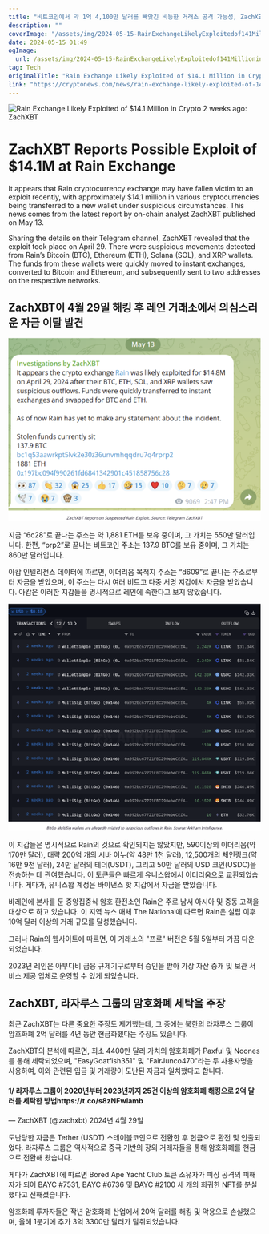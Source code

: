 ```yaml
---
title: "비트코인에서 약 1억 4,100만 달러를 빼앗긴 비등한 거래소 공격 가능성, ZachXBT 발표"
description: ""
coverImage: "/assets/img/2024-05-15-RainExchangeLikelyExploitedof141MillioninCrypto2weeksagoZachXBT_thumbnail.png"
date: 2024-05-15 01:49
ogImage: 
  url: /assets/img/2024-05-15-RainExchangeLikelyExploitedof141MillioninCrypto2weeksagoZachXBT_thumbnail.png
tag: Tech
originalTitle: "Rain Exchange Likely Exploited of $14.1 Million in Crypto 2 weeks ago: ZachXBT"
link: "https://cryptonews.com/news/rain-exchange-likely-exploited-of-14-1-million-in-crypto-2-weeks-ago-zachxbt.htm"
---
```



![Rain Exchange Likely Exploited of $14.1 Million in Crypto 2 weeks ago: ZachXBT](https://example.com/assets/img/2024-05-15-RainExchangeLikelyExploitedof141MillioninCrypto2weeksagoZachXBT_thumbnail.png)

# ZachXBT Reports Possible Exploit of $14.1M at Rain Exchange

It appears that Rain cryptocurrency exchange may have fallen victim to an exploit recently, with approximately $14.1 million in various cryptocurrencies being transferred to a new wallet under suspicious circumstances. This news comes from the latest report by on-chain analyst ZachXBT published on May 13.

Sharing the details on their Telegram channel, ZachXBT revealed that the exploit took place on April 29. There were suspicious movements detected from Rain’s Bitcoin (BTC), Ethereum (ETH), Solana (SOL), and XRP wallets. The funds from these wallets were quickly moved to instant exchanges, converted to Bitcoin and Ethereum, and subsequently sent to two addresses on the respective networks.



## ZachXBT이 4월 29일 해킹 후 레인 거래소에서 의심스러운 자금 이탈 발견

![2024-05-15-RainExchangeLikelyExploitedof141MillioninCrypto2weeksagoZachXBT_0.png](/assets/img/2024-05-15-RainExchangeLikelyExploitedof141MillioninCrypto2weeksagoZachXBT_0.png)

지금 “6c28”로 끝나는 주소는 약 1,881 ETH를 보유 중이며, 그 가치는 550만 달러입니다. 한편, “prp2”로 끝나는 비트코인 주소는 137.9 BTC를 보유 중이며, 그 가치는 860만 달러입니다.

아캄 인텔리전스 데이터에 따르면, 이더리움 목적지 주소는 “d609”로 끝나는 주소로부터 자금을 받았으며, 이 주소는 다시 여러 비트고 다중 서명 지갑에서 자금을 받았습니다. 아캄은 이러한 지갑들을 명시적으로 레인에 속한다고 보지 않았습니다.



![RainExchangeLikelyExploitedof141MillioninCrypto2weeksagoZachXBT_1.png](/assets/img/2024-05-15-RainExchangeLikelyExploitedof141MillioninCrypto2weeksagoZachXBT_1.png)

이 지갑들은 명시적으로 Rain의 것으로 확인되지는 않았지만, 590이상의 이더리움(약 170만 달러), 대략 200억 개의 시바 이누(약 48만 1천 달러), 12,500개의 체인링크(약 16만 9천 달러), 24만 달러의 테더(USDT), 그리고 50만 달러의 USD 코인(USDC)을 전송하는 데 관여했습니다. 이 토큰들은 빠르게 유니스왑에서 이더리움으로 교환되었습니다. 게다가, 유니스왑 계정은 바이낸스 핫 지갑에서 자금을 받았습니다.

바레인에 본사를 둔 중앙집중식 암호 환전소인 Rain은 주로 남서 아시아 및 중동 고객을 대상으로 하고 있습니다. 이 지역 뉴스 매체 The National에 따르면 Rain은 설립 이후 10억 달러 이상의 거래 규모를 달성했습니다.

그러나 Rain의 웹사이트에 따르면, 이 거래소의 "프로" 버전은 5월 5일부터 가끔 다운되었습니다.



2023년 레인은 아부다비 금융 규제기구로부터 승인을 받아 가상 자산 중개 및 보관 서비스 제공 업체로 운영할 수 있게 되었습니다.

## ZachXBT, 라자루스 그룹의 암호화폐 세탁을 주장

최근 ZachXBT는 다른 중요한 주장도 제기했는데, 그 중에는 북한의 라자루스 그룹이 암호화폐 2억 달러를 4년 동안 현금화했다는 주장도 있습니다.

ZachXBT의 분석에 따르면, 최소 4400만 달러 가치의 암호화폐가 Paxful 및 Noones를 통해 세탁되었으며, "EasyGoatfish351" 및 "FairJunco470"라는 두 사용자명을 사용하여, 이와 관련된 입금 및 거래량이 도난된 자금과 일치했다고 합니다.



#### 1/ 라자루스 그룹이 2020년부터 2023년까지 25건 이상의 암호화폐 해킹으로 2억 달러를 세탁한 방법https://t.co/s8zNFwlamb
— ZachXBT (@zachxbt) 2024년 4월 29일

도난당한 자금은 Tether (USDT) 스테이블코인으로 전환한 후 현금으로 환전 및 인출되었다. 라자루스 그룹은 역사적으로 중국 기반의 장외 거래자들을 통해 암호화폐를 현금으로 전환해 왔습니다.

게다가 ZachXBT에 따르면 Bored Ape Yacht Club 토큰 소유자가 피싱 공격의 피해자가 되어 BAYC #7531, BAYC #6736 및 BAYC #2100 세 개의 희귀한 NFT를 분실했다고 전해졌습니다.

암호화폐 투자자들은 작년 암호화폐 산업에서 20억 달러를 해킹 및 악용으로 손실했으며, 올해 1분기에 추가 3억 3300만 달러가 탈취되었습니다.